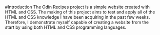 #Introduction
The Odin Recipes project is a simple website created with HTML and CSS.
The making of this project aims to test and apply all of the HTML and CSS knowledge I have been acquiring in the past few weeks. Therefore, I demonstrate myself capable of creating a website from the start by using both HTML and CSS programming languages.
